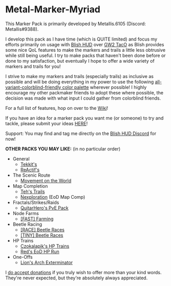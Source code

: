 # Metal-Marker-Myriad
This Marker Pack is primarily developed by Metallis.6105 (Discord: Metallis#9388).

I develop this pack as I have time (which is QUITE limited) and focus my efforts primarily on usage with [Blish HUD](https://blishhud.com/) over [GW2 TacO](http://www.gw2taco.com/) as Blish provides some nice QoL features to make the markers and trails a little less obtrusive while still being useful. I try to make packs that haven't been done before or done to my satisfaction, but eventually I hope to offer a wide variety of markers and trails for you!

I strive to make my markers and trails (especially trails) as inclusive as possible and will be doing everything in my power to use the following [all-variant-colorblind-friendly color palette](https://davidmathlogic.com/colorblind/#%23000000-%23E69F00-%2356B4E9-%23009E73-%23F0E442-%230072B2-%23D55E00-%23CC79A7) wherever possible! I highly encourage my other packmaker friends to adopt these where possible, the decision was made with what input I could gather from colorblind friends.

For a full list of features, hop on over to the [Wiki](https://github.com/Metallis/Metal-Marker-Myriad/wiki)!

If you have an idea for a marker pack you want me (or someone) to try and tackle, please submit your ideas [HERE](https://github.com/blish-hud/Blish-HUD/discussions/categories/requested-marker-packs)!

Support: You may find and tag me directly on the [Blish HUD Discord](https://discord.gg/FYKN3qh) for now!

**OTHER PACKS YOU MAY LIKE:** (in no particular order)
 - General
    - [Tekkit's](http://tekkitsworkshop.net/index.php/gw2-taco/download)
    - [ReActif's](https://www.heinze.fr/taco/?lang=en)
 - The Scenic Route
    - [Movement on the World](https://github.com/Sutcenes/MovementOnTheWorld_TacoSupport/wiki)
 - Map Completion
    - [Teh's Trails](https://github.com/xrandox/TehsTrails) 
    - [Nexploration](https://github.com/Nexrym/Nexploration) (EoD Map Comp)
 - Fractals/Strikes/Raids
    - [QuitarHero's PvE Pack](https://github.com/QuitarHero/Heros-Marker-Pack)
 - Node Farms
    - [\[FAST\] Farming](https://fast.farming-community.eu/farming/guides/fast-taco-marker)
 - Beetle Racing
    - [\[RACE\] Beetle Races](https://goo.gl/AQmm4F)
    - [\[TINY\] Beetle Races](https://tinyarmy.org/beetle/)
- HP Trains
    - [Czokalapik's HP Trains](https://bitbucket.org/czokalapik/czokalapiks-guides-for-gw2taco/src/master/)
    - [Red's EoD HP Run](https://www.reddit.com/r/Guildwars2/comments/t56gak/taco_trails_for_eod_hps/)
- One-Offs
    - [Lion's Arch Exterminator](https://www.reddit.com/r/GW2TacO/comments/eazd7s/trail_and_markers_for_lions_arch_exterminator/)

I [do accept donations](https://ko-fi.com/metallis) if you truly wish to offer more than your kind words. They're never expected, but they're absolutely always appreciated.
